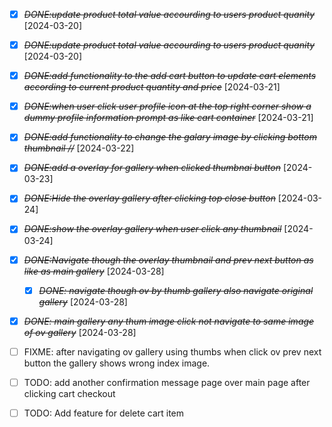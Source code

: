 * [X] ~~*DONE:update product total value accourding to users product quanity*~~ [2024-03-20]
* [X] ~~*DONE:update product total value accourding to users product quanity*~~ [2024-03-20]


* [X] ~~*DONE:add functionality to the add cart button to update cart elements according to current product quantity and price*~~ [2024-03-21]

* [X] ~~*DONE:when user click user profile icon at the top right corner show a dummy profile information prompt as like cart container*~~ [2024-03-21]

* [X] ~~*DONE:add functionality to change the galary image by clicking bottom thumbnail //*~~ [2024-03-22]

* [X] ~~*DONE:add a overlay for gallery when clicked thumbnai button*~~ [2024-03-23]

* [X] ~~*DONE:Hide the overlay gallery after clicking top close button*~~ [2024-03-24]

* [X] ~~*DONE:show the overlay gallery when user click any thumbnail*~~ [2024-03-24]

* [X] ~~*DONE:Navigate though the overlay thumbnail and prev next button as like as main gallery*~~ [2024-03-28]
    * [X] ~~*DONE: navigate though ov by thumb gallery also navigate original gallery*~~ [2024-03-28]
* [X] ~~*DONE: main gallery any thum image click not navigate to same image of ov gallery*~~ [2024-03-28]

* [ ] FIXME: after navigating ov gallery using thumbs when click ov prev next button the gallery shows wrong index image. 
    
 * [ ] TODO: add another confirmation message page over main page after clicking cart checkout

* [ ] TODO: Add feature for delete cart item
